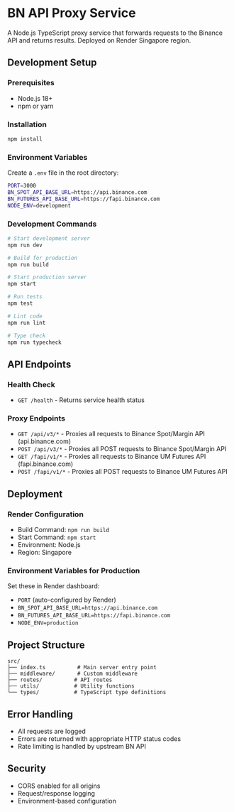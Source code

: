 # BN API Proxy Service

A Node.js TypeScript proxy service that forwards requests to the Binance API and returns results. Deployed on Render Singapore region.

## Development Setup

### Prerequisites
- Node.js 18+
- npm or yarn

### Installation
```bash
npm install
```

### Environment Variables
Create a `.env` file in the root directory:
```bash
PORT=3000
BN_SPOT_API_BASE_URL=https://api.binance.com
BN_FUTURES_API_BASE_URL=https://fapi.binance.com
NODE_ENV=development
```

### Development Commands
```bash
# Start development server
npm run dev

# Build for production
npm run build

# Start production server
npm start

# Run tests
npm test

# Lint code
npm run lint

# Type check
npm run typecheck
```

## API Endpoints

### Health Check
- `GET /health` - Returns service health status

### Proxy Endpoints
- `GET /api/v3/*` - Proxies all requests to Binance Spot/Margin API (api.binance.com)
- `POST /api/v3/*` - Proxies all POST requests to Binance Spot/Margin API
- `GET /fapi/v1/*` - Proxies all requests to Binance UM Futures API (fapi.binance.com)
- `POST /fapi/v1/*` - Proxies all POST requests to Binance UM Futures API

## Deployment

### Render Configuration
- Build Command: `npm run build`
- Start Command: `npm start`
- Environment: Node.js
- Region: Singapore

### Environment Variables for Production
Set these in Render dashboard:
- `PORT` (auto-configured by Render)
- `BN_SPOT_API_BASE_URL=https://api.binance.com`
- `BN_FUTURES_API_BASE_URL=https://fapi.binance.com`
- `NODE_ENV=production`

## Project Structure
```
src/
├── index.ts          # Main server entry point
├── middleware/       # Custom middleware
├── routes/          # API routes
├── utils/           # Utility functions
└── types/           # TypeScript type definitions
```

## Error Handling
- All requests are logged
- Errors are returned with appropriate HTTP status codes
- Rate limiting is handled by upstream BN API

## Security
- CORS enabled for all origins
- Request/response logging
- Environment-based configuration